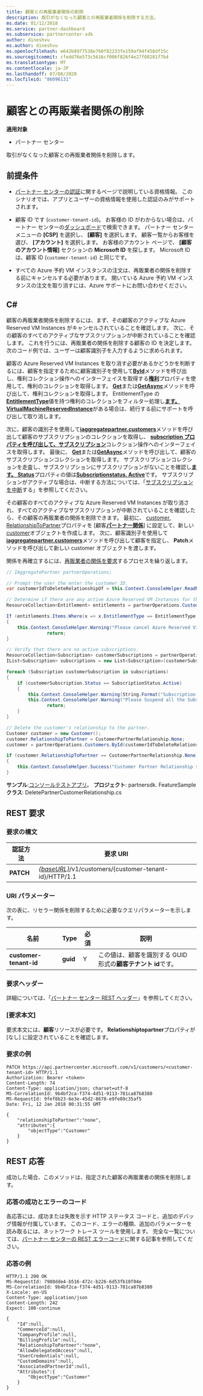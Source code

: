 ```yaml
---
title: 顧客との再販業者関係の削除
description: 取引がなくなった顧客との再販業者関係を削除する方法。
ms.date: 01/12/2018
ms.service: partner-dashboard
ms.subservice: partnercenter-sdk
author: dineshvu
ms.author: dineshvu
ms.openlocfilehash: e642b8977538e760f82233fe159af94f458df15c
ms.sourcegitcommit: cfedd76e573c5616cf006f826f4e27f08281f7b4
ms.translationtype: MT
ms.contentlocale: ja-JP
ms.lasthandoff: 07/08/2020
ms.locfileid: "86096131"
---
```

# <a name="remove-a-reseller-relationship-with-a-customer"></a>顧客との再販業者関係の削除

**適用対象**

- パートナー センター

取引がなくなった顧客との再販業者関係を削除します。

## <a name="prerequisites"></a>前提条件

- [パートナー センターの認証](partner-center-authentication.md)に関するページで説明している資格情報。 このシナリオでは、アプリとユーザーの資格情報を使用した認証のみがサポートされます。

- 顧客 ID です (`customer-tenant-id`)。 お客様の ID がわからない場合は、パートナー センターの[ダッシュボード](https://partner.microsoft.com/dashboard)で検索できます。 パートナー センター メニューの **[CSP]** を選択し、 **[顧客]** を選択します。 顧客一覧からお客様を選び、 **[アカウント]** を選択します。 お客様のアカウント ページで、 **[顧客のアカウント情報]** セクションの **Microsoft ID** を探します。 Microsoft ID は、顧客 ID (`customer-tenant-id`) と同じです。

- すべての Azure 予約 VM インスタンスの注文は、再販業者の関係を削除する前にキャンセルする必要があります。 開いている Azure 予約 VM インスタンスの注文を取り消すには、Azure サポートにお問い合わせください。

## <a name="c"></a>C\#

顧客の再販業者関係を削除するには、まず、その顧客のアクティブな Azure Reserved VM Instances がキャンセルされていることを確認します。 次に、その顧客のすべてのアクティブなサブスクリプションが中断されていることを確認します。 これを行うには、再販業者の関係を削除する顧客の ID を決定します。 次のコード例では、ユーザーは顧客識別子を入力するように求められます。

顧客の Azure Reserved VM Instances を取り消す必要があるかどうかを判断するには、顧客を指定するために顧客識別子を使用して[**ById**](https://docs.microsoft.com/dotnet/api/microsoft.store.partnercenter.customers.icustomercollection.byid)メソッドを呼び出し、権利コレクション操作へのインターフェイスを取得する[**権利**](https://docs.microsoft.com/dotnet/api/microsoft.store.partnercenter.customers.icustomer.subscriptions)プロパティを使用して、権利のコレクションを取得します。 [**Get**](https://docs.microsoft.com/dotnet/api/microsoft.store.partnercenter.subscriptions.isubscriptioncollection.get)または[**GetAsync**](https://docs.microsoft.com/dotnet/api/microsoft.store.partnercenter.subscriptions.isubscriptioncollection.getasync)メソッドを呼び出して、権利コレクションを取得します。 EntitlementType の[**EntitlementType**](entitlement-resources.md#entitlementtype)値を持つ権利のコレクションをフィルター処理し[**ます。 VirtualMachineReservedInstance**](entitlement-resources.md#entitlementtype)がある場合は、続行する前にサポートを呼び出して取り消します。

次に、顧客の識別子を使用して[**iaggregatepartner.customers**](https://docs.microsoft.com/dotnet/api/microsoft.store.partnercenter.customers.icustomercollection.byid)メソッドを呼び出して顧客のサブスクリプションのコレクションを取得し、 [**subscription プロパティを呼び出して、サブスクリプション**](https://docs.microsoft.com/dotnet/api/microsoft.store.partnercenter.customers.icustomer.subscriptions)コレクション操作へのインターフェイスを取得します。 最後に、 [**Get**](https://docs.microsoft.com/dotnet/api/microsoft.store.partnercenter.subscriptions.isubscriptioncollection.get)または[**GetAsync**](https://docs.microsoft.com/dotnet/api/microsoft.store.partnercenter.subscriptions.isubscriptioncollection.getasync)メソッドを呼び出して、顧客のサブスクリプションコレクションを取得します。 サブスクリプションコレクションを走査し、サブスクリプションにサブスクリプションがないことを確認し[**ます。 Status**](https://docs.microsoft.com/dotnet/api/microsoft.store.partnercenter.models.subscriptions.subscription.status)プロパティの値は[**Subscriptionstatus. Active**](https://docs.microsoft.com/dotnet/api/microsoft.store.partnercenter.models.subscriptions.subscriptionstatus)です。 サブスクリプションがアクティブな場合は、中断する方法については、「[サブスクリプションを中断](https://review.docs.microsoft.com/partner-center/develop/suspend-a-subscription)する」を参照してください。

その顧客のすべてのアクティブな Azure Reserved VM Instances が取り消され、すべてのアクティブなサブスクリプションが中断されていることを確認したら、その顧客の再販業者の関係を削除できます。 最初に、 [customer. RelationshipToPartner](https://docs.microsoft.com/dotnet/api/microsoft.store.partnercenter.models.customers.customer.relationshiptopartner)プロパティを [顧客[**パートナー関係**](https://docs.microsoft.com/dotnet/api/microsoft.store.partnercenter.models.customers.customerpartnerrelationship)] に設定して、新しい[customer](https://docs.microsoft.com/dotnet/api/microsoft.store.partnercenter.models.customers.customer)オブジェクトを作成します。 次に、顧客識別子を使用して[**iaggregatepartner.customers**](https://docs.microsoft.com/dotnet/api/microsoft.store.partnercenter.customers.icustomercollection.byid)メソッドを呼び出して顧客を指定し、 **Patch**メソッドを呼び出して新しい customer オブジェクトを渡します。

関係を再確立するには、[再販業者の関係を要求](https://docs.microsoft.com/partner-center/develop/request-reseller-relationship)するプロセスを繰り返します。

``` csharp
// IAggregatePartner partnerOperations;

// Prompt the user the enter the customer ID.
var customerIdToDeleteRelationshipOf = this.Context.ConsoleHelper.ReadNonEmptyString("Please enter the ID of the customer you want to delete the relationship with", "The customer ID can't be empty");

// Determine if there are any active Azure Reserved VM Instances for this customer.
ResourceCollection<Entitlement> entitlements = partnerOperations.Customers.ById(customerIdToDeleteRelationshipOf).Entitlements.Get();

If (entitlements.Items.Where(x => x.EntitlementType == EntitlementType.VirtualMachineReservedInstance).Any())
{
    this.Context.ConsoleHelper.Warning("Please cancel Azure Reserved Virtual Machine Instance orders through support and try again. Aborting the delete customer relationship operation");
               return;
}

// Verify that there are no active subscriptions.
ResourceCollection<Subscription> customerSubscriptions = partnerOperations.Customers.ById(customerIdToDeleteRelationshipOf).Subscriptions.Get();
IList<Subscription> subscriptions = new List<Subscription>(customerSubscriptions.Items);

foreach (Subscription customerSubscription in subscriptions)
{
    if (customerSubscription.Status == SubscriptionStatus.Active)
    {
        this.Context.ConsoleHelper.Warning(String.Format("Subscription with ID :{0}  OfferName: {1} cannot be in active state, ", customerSubscription.Id, customerSubscription.OfferName));
        this.Context.ConsoleHelper.Warning("Please Suspend all the Subscriptions and try again. Aborting the delete customer relationship operation");
               return;
    }
}

// Delete the customer's relationship to the partner.
Customer customer = new Customer();
customer.RelationshipToPartner = CustomerPartnerRelationship.None;
customer = partnerOperations.Customers.ById(customerIdToDeleteRelationshipOf).Patch(customer);

if (customer.RelationshipToPartner == CustomerPartnerRelationship.None)
{
    this.Context.ConsoleHelper.Success("Customer Partner Relationship successfully deleted");
}
```

**サンプル**:[コンソールテストアプリ](console-test-app.md)。 **プロジェクト**: partnersdk. FeatureSample**クラス**: DeletePartnerCustomerRelationship.cs

## <a name="rest-request"></a>REST 要求

### <a name="request-syntax"></a>要求の構文

| 認証方法     | 要求 URI                                                                                                                           |
|------------|---------------------------------------------------------------------------------------------------------------------------------------|
| **PATCH**  | [*{baseURL}*](partner-center-rest-urls.md)/v1/customers/{customer-tenant-id}/HTTP/1.1 |

### <a name="uri-parameter"></a>URI パラメーター

次の表に、リセラー関係を削除するために必要なクエリパラメーターを示します。

| 名前                   | Type     | 必須 | 説明                                                                        |
|------------------------|----------|----------|------------------------------------------------------------------------------------|
| **customer-tenant-id** | **guid** | Y        | この値は、顧客を識別する GUID 形式の**顧客テナント id**です。 |

### <a name="request-headers"></a>要求ヘッダー

詳細については、「[パートナー センター REST ヘッダー](headers.md)」を参照してください。

### <a name="request-body"></a>[要求本文]

要求本文には、**顧客**リソースが必要です。 **Relationshiptopartner**プロパティが [なし] に設定されていることを確認します。

### <a name="request-example"></a>要求の例

```http
PATCH https://api.partnercenter.microsoft.com/v1/customers/<customer-tenant-id> HTTP/1.1
Authorization: Bearer <token>
Content-Length: 74
Content-Type: application/json; charset=utf-8
MS-CorrelationId: 9b4bf2ca-f374-4d51-9113-781ca87b8380
MS-RequestId: 9fef8b23-6e3e-45d2-8678-e9fe89c35af5
Date: Fri, 12 Jan 2018 00:31:55 GMT

{
    "relationshipToPartner":"none",
    "attributes":{
        "objectType":"Customer"
    }
}
```

## <a name="rest-response"></a>REST 応答

成功した場合、このメソッドは、指定された顧客の再販業者の関係を削除します。

### <a name="response-success-and-error-codes"></a>応答の成功とエラーのコード

各応答には、成功または失敗を示す HTTP ステータス コードと、追加のデバッグ情報が付属しています。 このコード、エラーの種類、追加のパラメーターを読み取るには、ネットワーク トレース ツールを使用します。 完全な一覧については、[パートナー センターの REST エラーコード](error-codes.md)に関する記事を参照してください。

### <a name="response-example"></a>応答の例

```http
HTTP/1.1 200 OK
MS-RequestId: 7988dde4-b516-472c-b226-6d53fb18f04e
MS-CorrelationId: 9b4bf2ca-f374-4d51-9113-781ca87b8380
X-Locale: en-US
Content-Type: application/json
Content-Length: 242
Expect: 100-continue

{
    "Id":null,
    "CommerceId":null,
    "CompanyProfile":null,
    "BillingProfile":null,
    "RelationshipToPartner":"none",
    "AllowDelegatedAccess":null,
    "UserCredentials":null,
    "CustomDomains":null,
    "AssociatedPartnerId":null,
    "Attributes":{
        "ObjectType":"Customer"
    }
}
```
